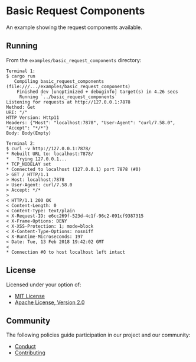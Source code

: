 # Basic Request Components 

An example showing the request components available.

## Running

From the `examples/basic_request_components` directory:

```
Terminal 1:
$ cargo run
   Compiling basic_request_components (file:///.../examples/basic_request_components)
    Finished dev [unoptimized + debuginfo] target(s) in 4.26 secs
     Running `../basic_request_components`
Listening for requests at http://127.0.0.1:7878
Method: Get
URI: "/"
HTTP Version: Http11
Headers: {"Host": "localhost:7878", "User-Agent": "curl/7.58.0", "Accept": "*/*"}
Body: Body(Empty)

Terminal 2:
$ curl -v http://127.0.0.1:7878/
* Rebuilt URL to: localhost:7878/
*   Trying 127.0.0.1...
* TCP_NODELAY set
* Connected to localhost (127.0.0.1) port 7878 (#0)
> GET / HTTP/1.1
> Host: localhost:7878
> User-Agent: curl/7.58.0
> Accept: */*
> 
< HTTP/1.1 200 OK
< Content-Length: 0
< Content-Type: text/plain
< X-Request-ID: e6cc269f-523d-4c1f-96c2-091cf9387315
< X-Frame-Options: DENY
< X-XSS-Protection: 1; mode=block
< X-Content-Type-Options: nosniff
< X-Runtime-Microseconds: 197
< Date: Tue, 13 Feb 2018 19:42:02 GMT
< 
* Connection #0 to host localhost left intact
```

## License

Licensed under your option of:

* [MIT License](../../LICENSE-MIT)
* [Apache License, Version 2.0](../../LICENSE-APACHE)

## Community

The following policies guide participation in our project and our community:

* [Conduct](../../CONDUCT.md)
* [Contributing](../../CONTRIBUTING.md)
